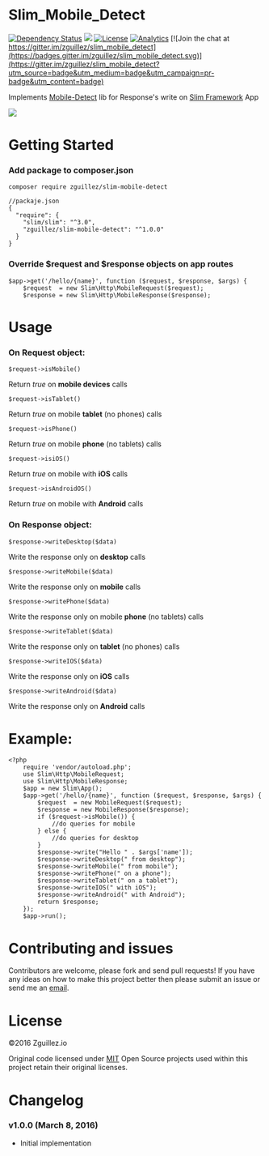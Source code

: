 # Slim\_Mobile\_Detect

[![Dependency Status](https://gemnasium.com/zguillez/slim_mobile_detect.svg)](https://gemnasium.com/zguillez/slim_mobile_detect)
![](https://reposs.herokuapp.com/?path=zguillez/slim_mobile_detect)
[![License](http://img.shields.io/:license-mit-blue.svg)](http://doge.mit-license.org)
[![Analytics](https://ga-beacon.appspot.com/UA-1125217-30/zguillez/slim_mobile_detect?pixel)](https://github.com/igrigorik/ga-beacon)
[![Join the chat at https://gitter.im/zguillez/slim_mobile_detect](https://badges.gitter.im/zguillez/slim_mobile_detect.svg)](https://gitter.im/zguillez/slim_mobile_detect?utm_source=badge&utm_medium=badge&utm_campaign=pr-badge&utm_content=badge)

Implements [Mobile-Detect](https://github.com/serbanghita/Mobile-Detect) lib for Response's write on [Slim Framework](http://www.slimframework.com/) App

![](https://camo.githubusercontent.com/c76a63e16c7bc3ebf76cb8897d456a6aacc63053/687474703a2f2f64656d6f2e6d6f62696c656465746563742e6e65742f6c6f676f2d6769746875622e706e67)

# Getting Started

### Add package to composer.json

`composer require zguillez/slim-mobile-detect`

	//packaje.json
	{
	  "require": {
	    "slim/slim": "^3.0",
	    "zguillez/slim-mobile-detect": "^1.0.0"
	  }
	}
	
### Override $request and $response objects on app routes

	$app->get('/hello/{name}', function ($request, $response, $args) {
		$request  = new Slim\Http\MobileRequest($request);
		$response = new Slim\Http\MobileResponse($response);
		
# Usage

### On Request object:

	$request->isMobile()
Return *true* on **mobile devices** calls

	$request->isTablet()
Return *true* on mobile **tablet** (no phones) calls

	$request->isPhone()
Return *true* on mobile **phone** (no tablets) calls

	$request->isiOS()
Return *true* on mobile with **iOS** calls

	$request->isAndroidOS()
Return *true* on mobile with **Android** calls


### On Response object:

	$response->writeDesktop($data)
Write the response only on **desktop** calls

	$response->writeMobile($data)
Write the response only on **mobile** calls

	$response->writePhone($data)
Write the response only on mobile **phone** (no tablets) calls

	$response->writeTablet($data)
Write the response only on **tablet** (no phones) calls

	$response->writeIOS($data)
Write the response only on **iOS** calls

	$response->writeAndroid($data)
Write the response only on **Android** calls

# Example:

	<?php
		require 'vendor/autoload.php';
		use Slim\Http\MobileRequest;
		use Slim\Http\MobileResponse;
		$app = new Slim\App();
		$app->get('/hello/{name}', function ($request, $response, $args) {
			$request  = new MobileRequest($request);
			$response = new MobileResponse($response);
			if ($request->isMobile()) {
				//do queries for mobile
			} else {
				//do queries for desktop
			}
			$response->write("Hello " . $args['name']);
			$response->writeDesktop(" from desktop");
			$response->writeMobile(" from mobile");
			$response->writePhone(" on a phone");
			$response->writeTablet(" on a tablet");
			$response->writeIOS(" with iOS");
			$response->writeAndroid(" with Android");
			return $response;
		});
		$app->run();

# Contributing and issues

Contributors are welcome, please fork and send pull requests! If you have any ideas on how to make this project better then please submit an issue or send me an [email](mailto:mail@zguillez.io).

# License

©2016 Zguillez.io

Original code licensed under [MIT](https://en.wikipedia.org/wiki/MIT_License) Open Source projects used within this project retain their original licenses.

# Changelog

### v1.0.0 (March 8, 2016) 

* Initial implementation






